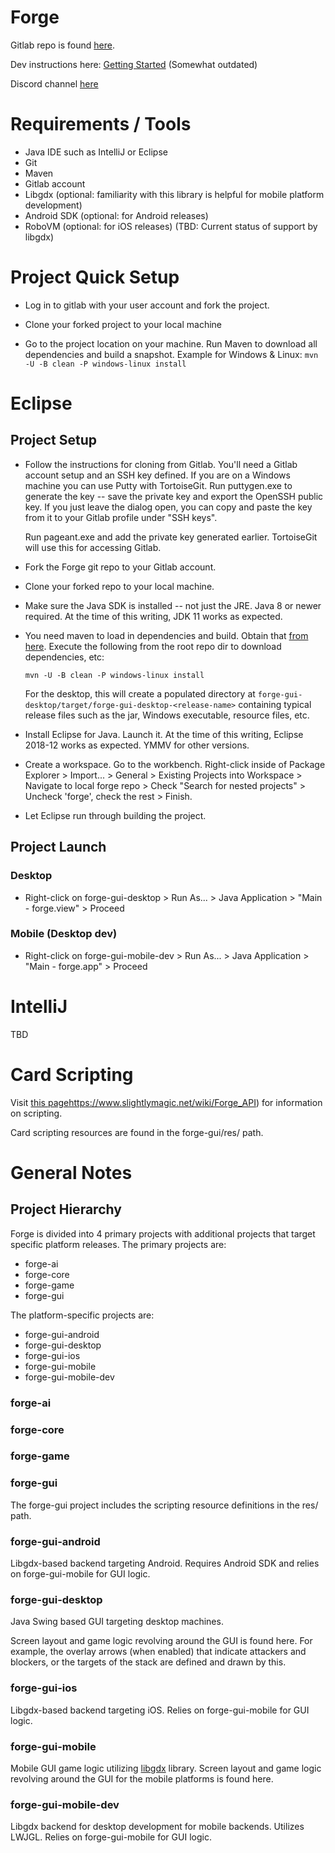 # Forge

Gitlab repo is found [here](https://git.cardforge.org/core-developers/forge).

Dev instructions here: [Getting Started](https://www.slightlymagic.net/wiki/Forge:How_to_Get_Started_Developing_Forge) (Somewhat outdated)

Discord channel [here](https://discordapp.com/channels/267367946135928833/267742313390931968)

# Requirements / Tools

- Java IDE such as IntelliJ or Eclipse
- Git
- Maven
- Gitlab account
- Libgdx (optional: familiarity with this library is helpful for mobile platform development)
- Android SDK (optional: for Android releases)
- RoboVM (optional: for iOS releases) (TBD: Current status of support by libgdx)

# Project Quick Setup

- Log in to gitlab with your user account and fork the project.

- Clone your forked project to your local machine

- Go to the project location on your machine.  Run Maven to download all dependencies and build a snapshot.  Example for Windows & Linux: `mvn -U -B clean -P windows-linux install`

# Eclipse

## Project Setup

- Follow the instructions for cloning from Gitlab.  You'll need a Gitlab account setup and an SSH key defined.  If you are on a
  Windows machine you can use Putty with TortoiseGit.  Run puttygen.exe to generate the key -- save the private key and export
  the OpenSSH public key.  If you just leave the dialog open, you can copy and paste the key from it to your Gitlab profile under
  "SSH keys".
   
  Run pageant.exe and add the private key generated earlier.  TortoiseGit will use this for accessing Gitlab.
   
- Fork the Forge git repo to your Gitlab account.

- Clone your forked repo to your local machine.

- Make sure the Java SDK is installed -- not just the JRE.  Java 8 or newer required.  At the time of this writing, JDK 11 works as expected.

- You need maven to load in dependencies and build.  Obtain that [from here](https://maven.apache.org/download.cgi). Execute the following from the root repo dir to download dependencies, etc:

    `mvn -U -B clean -P windows-linux install`
    
  For the desktop, this will create a populated directory at `forge-gui-desktop/target/forge-gui-desktop-<release-name>` containing typical release files such as the jar, Windows executable, resource files, etc.

- Install Eclipse for Java.  Launch it.  At the time of this writing, Eclipse 2018-12 works as expected.  YMMV for other versions.

- Create a workspace.  Go to the workbench.  Right-click inside of Package Explorer > Import... > General > Existing Projects into Workspace > Navigate to local forge repo >
  Check "Search for nested projects" > Uncheck 'forge', check the rest > Finish.
  
- Let Eclipse run through building the project.

## Project Launch

### Desktop

- Right-click on forge-gui-desktop > Run As... > Java Application > "Main - forge.view" > Proceed

### Mobile (Desktop dev)

- Right-click on forge-gui-mobile-dev > Run As... > Java Application > "Main - forge.app" > Proceed
  
# IntelliJ

TBD  

# Card Scripting

Visit [this page]()https://www.slightlymagic.net/wiki/Forge_API) for information on scripting.

Card scripting resources are found in the forge-gui/res/ path.

# General Notes

## Project Hierarchy

Forge is divided into 4 primary projects with additional projects that target specific platform releases.  The primary projects are:

- forge-ai
- forge-core
- forge-game
- forge-gui

The platform-specific projects are:

- forge-gui-android
- forge-gui-desktop
- forge-gui-ios
- forge-gui-mobile
- forge-gui-mobile-dev

### forge-ai

### forge-core

### forge-game

### forge-gui

The forge-gui project includes the scripting resource definitions in the res/ path.

### forge-gui-android

Libgdx-based backend targeting Android.  Requires Android SDK and relies on forge-gui-mobile for GUI logic.

### forge-gui-desktop

Java Swing based GUI targeting desktop machines.  

Screen layout and game logic revolving around the GUI is found here.  For example, the overlay arrows (when enabled) that indicate attackers and blockers, or the targets of the stack are defined and drawn by this.

### forge-gui-ios

Libgdx-based backend targeting iOS.  Relies on forge-gui-mobile for GUI logic.

### forge-gui-mobile

Mobile GUI game logic utilizing [libgdx](https://libgdx.badlogicgames.com/) library.  Screen layout and game logic revolving around the GUI for the mobile platforms is found here.

### forge-gui-mobile-dev

Libgdx backend for desktop development for mobile backends.  Utilizes LWJGL.  Relies on forge-gui-mobile for GUI logic.
 
